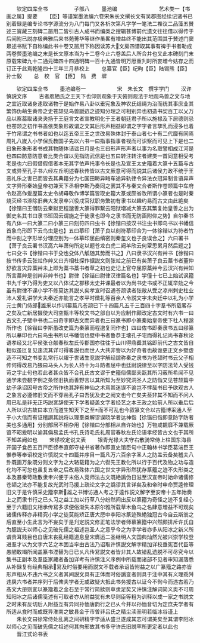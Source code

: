 <!-- { "loadSidebar": true } -->
　　钦定四库全书　　　　　子部八
　　墨池编　　　　　　　　艺术类一【书画之属】提要
　　【臣】等谨案墨池编六卷宋朱长文撰长文有吴郡图经续记诸书已别着録是编专论书学源流分为八门每门又各析次第凡字学一笔法二襍议二品藻五賛述三寳藏三刻碑二噐用二皆引古人成书而编类之搜辑甚博前代遗文往往借以得传于后间附已説亦极典雅后来书苑菁华等继作虽畧有増益终不能出其范围其于賛述门窦臮述书赋下自称编此书十卷又噐用下称因读苏大文房四谱取其事有禆于书者勒成两卷赘墨池编之末是长文原本当为十二卷今止六卷盖后人所合并也又此本碑刻门末原载宋碑九十二通元碑四十四通明碑一百十九通皆明万厯重刋时所妄増今姑存之而订正于此焉乾隆四十三年三月恭校上
　　总纂官【臣】纪昀【臣】陆锡熊【臣】孙士毅
　　总　校　官　【臣】　陆　费　墀

　　钦定四库全书
　　墨池编卷一　　　　　　宋　朱长文　撰字学门
　　汉许慎説文序
　　古者庖牺氏之王天下也仰则观象于天俯则观法于地观鸟兽之文与地之宜近取诸身逺取诸物于是始作易八卦以垂宪象及神农氏结绳为治而统其事庶业其繁饰伪萌生黄帝之史苍颉见鸟兽蹏迒之迹知分理之可相别异也初造书契百工以乂万品以察葢取诸夬夬扬于王庭言文者宣教明化于王者朝廷君子所以施禄及下居德则忌也苍颉之初作书盖依类象形故谓之文其后形声相益即谓之字字者言孳乳而浸多也着于竹帛谓之书书者如也以迄五帝三王之世改易殊体封于泰山者七十有二代靡有同焉周礼八嵗入小学保氏教国子先以六书一曰指事指事者视而可识察而可见上下是也二曰象形象形者书成其物随体诘诎日月是也三曰形声形声者以事为名取譬相成江河是也四曰防意防意者比类合谊以见指防武信是也五曰转注转注者建类一首同意相受考老是也六曰假借假借者本无其字依声托事令长是也及宣王太史籀着大篆十五篇与古文或异至孔子书六经左丘明述春秋传皆以古文厥意可得而説其后诸侯力政不统于王恶礼乐之害已而皆去其典籍分为七国田畴异畮车途异轨律令异法衣冠异制言语异声文字异形秦始皇帝初兼天下丞相李斯乃奏同之罢其不与秦文合者斯作苍颉篇中车府令赵高作爰歴篇太史令胡毋敬作博学篇皆取史籀大篆或颇省改所谓小篆者也是时秦烧灭经书涤除旧典大发隶卒兴役戍官狱职务繁初有隶书以趣约易而古文由此絶矣【徐锴曰王僧防云秦狱吏程邈善大篆得罪繋云阳狱増减大篆去其繁复始皇善之出为御史名其书曰隶书班固云谓施之于徒隶也即今之隶书而无防画附仰之势】自尔秦书有八体一曰大篆二曰小篆三曰刻符四曰虫书【徐锴曰按汉书注虫书即鸟书以书幡信首象鸟形即下云鸟虫是也】五曰摹印【萧子良以刻符摹印合为一体徐锴以为符者竹而中剖之字形半分理应别为一体摹印屈曲缜密则秦玺文也子良误合之】六曰署书【萧子良云署书汉高六年萧何所定以题苍龙白虎二阙羊欣云何覃思累月然后题之】七曰殳书【徐锴曰书于殳也殳体八觚随其势而书之】八曰隶书汉兴有艸书【徐锴曰按书传多云张竝作艸又曰齐相杜探作据説文则张竝之前已有矣萧子良云藁书者董仲舒欲言灾异藁艸未上即为藁书藁书者草之初也史记上官夺屈原藁艸今云汉兴有艸知所言藁艸是创艸非艸书也】尉律【徐锴曰尉律汉律篇名也】学僮十七已上始试讽籀书九千字乃得为吏又以八体试之郡移太史并课最者以为尚书史书或不正辄举劾之今虽有尉律不课小学不修莫达其説乆矣孝宣时召通苍颉读者张敞从受之凉州刺史杜业沛人爰礼讲学大夫秦近亦能言之孝平时徴礼等百余人令説文字未央廷中以礼为小学元士黄门侍郎雄采以作训纂篇凡苍颉已下十四篇凡五千三百四十字羣书所载畧存之矣及亡新居摄使大司空甄丰等校文书之部自以为应制作颇改定古文时有六书一曰古文孔子壁中书也二曰奇字即古文而异者也三曰篆书即小篆秦始皇帝使下杜人程邈所作也【徐锴曰李斯虽改史篇为秦篆而程邈复同作也】四曰佐书即秦隶书五曰缪篆所以摹印也六曰鸟虫书所以书幡信也壁中书者鲁恭王壊孔子宅而得礼记尚书春秋论语孝经又北平侯张仓献春秋左氏传郡国亦往往于山川得鼎彛其铭即前代之古文皆自相似虽叵复见逺流其详可得畧説也而世人大共非訾以为好奇者也故诡更正文乡壁虚造不可知之书变乱常行以燿于世诸生竞説字解经諠称秦之隶书为苍颉时书云父子相传何得改易乃猥曰马头人为长人持十为斗防者屈中也廷尉説律至以字防法苛人受钱苛之字止句也若此者甚众皆不合孔氏古文谬于史籀俗儒鄙夫翫其所习蔽所希闻不见通学未尝覩字例之条怪旧执而善野言以其所知为至妙究洞圣人之防恉又见苍颉篇中幼子承诏因号古帝之所作也其辞有神仙之术焉其迷误不谕岂不悖哉书曰予欲观古人之象言必遵修旧文而不穿凿孔子曰吾犹及史之阙文也今亡矣夫葢非其不知而不问人用已私是非无正巧説衺辞使天下学者疑盖文字者经艺之本王政之始前人所以垂后后人所以识古故曰本立而道生知天下之至而不可乱也今叙篆文合以古籀博采通人至于小大信而有证稽譔其説将以理羣类解谬误晓学者达神恉【徐锴曰恉即意防字防者美也多通用】分别部居不相杂用【徐锴曰分部相从自许始也】万物咸覩靡不兼载厥谊不昭爰明以谕其偁易孟氏书孔氏诗毛氏礼周官春秋左氏论语孝经皆古文也于其所不知盖阙如也
　　宋徐校定说文表
　　银青光禄大夫守右散骑常侍上柱国东海县开国子食邑五百戸臣徐奉直郎守袐书省著作即直史馆臣句中正翰林书学臣葛湍臣王惟恭等奉诏校定许慎説文十四篇并序目一篇凡万六百余字圣人之防盖云备矣稽夫八卦既画万象既分则文字为之大辂载籍为之六辔先王教化所以行于百代及物之功与造化均不可忽也虽复五帝之后改易殊体六国之世文字异形然犹存篆籀之迹不失形类之本及暴秦苛政散隶聿兴便于末俗人竞师法古文既絶譌伪日滋至汉宣帝时始命诸儒修苍颉之法亦不能复故光武时马援上疏论文字之譌谬其言详矣及和帝时申命贾逵修理旧文于是许慎采史籀李斯雄之书博访通人考之于逵作説文解字至安帝十五年始奏上之而隶书行之已乆习之益工加以行草八分纷然间出反以篆籀为奇怪之迹不复经心至于六籍旧文相承传冩多求便俗渐失本原尔雅所载草木鱼鸟之名肆意増益不可观矣诸儒传释亦非精究小学之徒莫能矫正唐大厯中李阳冰篆迹殊絶独冠古今自云斯翁之后直至小生此言为不妄矣于是刋定説文修正笔法学者师慕篆籀中兴然颇排斥许氏自为臆説夫以师心之见破先儒之祖述岂圣人之意乎今之为字学者亦多从阳冰之新义所谓贵耳贱目也自唐末丧乱经籍道息皇宋膺运二圣继明人文国典灿然光被兴崇学校登进羣才以为文字六艺之本固当率由古法乃诏取许慎説文解字精加详校垂宪百代臣等愚陋敢竭所闻盖篆书湮替为日已乆凡传冩説文者皆非其人故错乱遗脱不可尽究今以集书正副本及羣臣家藏者备加详考有许慎注义序例中所载而诸部不见者审知漏落悉从补録复有经典相承冩及时俗要用而説文不载者承诏皆附益之以广篆籀之路亦皆形声相从不违六书之义者其间説文具有正体而时俗譌变者则具于注中其有义理乖舛违戾六书者并序列于后俾夫学者无或致疑大抵此书务援古以证今不徇今而违古若乃髙文大册则宜以篆籀着之金石至于常行简牍则草隶足矣又许慎注解词简义奥不可周知阳冰之后诸儒笺述有可取者亦从附益犹有未尽则臣等粗为训释以成一家之书説文之时未有反切后人附益互有异同孙愐唐韵行之已乆今并以孙愐音切为定庶夫学者有所适从食时而成既异淮南之敏县金于市曽非吕氏之精尘渎圣明若临冰谷谨上
　　朱长文曰徐常侍处乱离之间研精字学适从盛旦遂成其志可谓美矣至其谓李阳冰以师心之见而破先儒之祖述何其拘邪故其书多守许氏旧説罕所更定者以此也
　　晋江式论书表
